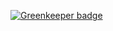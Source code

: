 

[![Greenkeeper badge](https://badges.greenkeeper.io/bretondato/node-web-server.svg)](https://greenkeeper.io/)